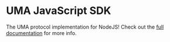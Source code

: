 # UMA JavaScript SDK

The UMA protocol implementation for NodeJS! Check out the [full documentation](https://docs.uma.me/uma-standard/introduction) for more info.
